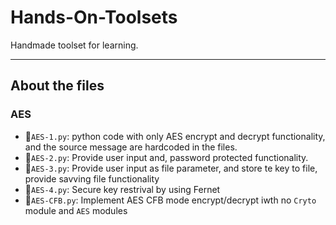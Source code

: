 # Hands-On-Toolsets
Handmade toolset for learning.

---

## About the files

### AES
- 📁`AES-1.py`: python code with only AES encrypt and decrypt functionality, and the source message are hardcoded in the files.
- 📁`AES-2.py`: Provide user input and, password protected functionality.
- 📁`AES-3.py`: Provide user input as file parameter, and store te key to file, provide savving file functionality
- 📁`AES-4.py`: Secure key restrival by using Fernet
- 📁`AES-CFB.py`: Implement AES CFB mode encrypt/decrypt iwth no `Cryto` module and `AES` modules
